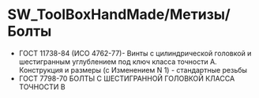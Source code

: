 # SW_ToolBoxHandMade/Метизы/Болты
- ГОСТ 11738-84 (ИСО 4762-77)- Винты с цилиндрической головкой и шестигранным углублением под ключ класса точности A. Конструкция и размеры (с Изменением N 1) - стандартные резьбы
- ГОСТ 7798-70 БОЛТЫ С ШЕСТИГРАННОЙ ГОЛОВКОЙ КЛАССА ТОЧНОСТИ В